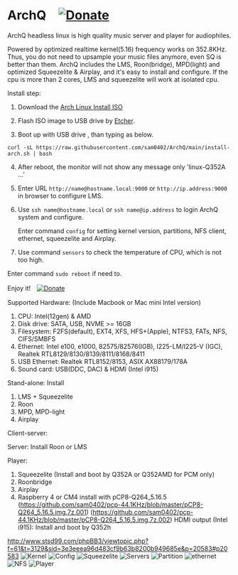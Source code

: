 # ArchQ　[![Donate](images/pdonate.png)](https://paypal.me/sam402shu)

ArchQ headless linux is high quality music server and player for audiophiles.

Powered by optimized realtime kernel(5.16) frequency works on 352.8KHz.
Thus, you do not need to upsample your music files anymore, even SQ is better than them.
ArchQ includes the LMS, Roon(bridge), MPD(light) and optimized Squeezelite & Airplay, and it's easy to install and configure.
If the cpu is more than 2 cores, LMS and squeezelite will work at isolated cpu.

Install step:
1. Download the [Arch Linux Install ISO](http://mirror.rackspace.com/archlinux/iso/latest/)

2. Flash ISO image to USB drive by [Etcher](https://www.balena.io/etcher/?).

3. Boot up with USB drive , than typing as below.
 
`curl -sL https://raw.githubusercontent.com/sam0402/ArchQ/main/install-arch.sh | bash`

4. After reboot, the monitor will not show any message only 'linux-Q352A ...'

5. Enter URL `http://name@hostname.local:9000` or `http://ip.address:9000` in browser to configure LMS.

6. Use `ssh name@hostname.local` or `ssh name@ip.address` to login ArchQ system and configure.

   Enter command `config` for setting kernel version, partitions, NFS client, ethernet, squeezelite and Airplay.

7. Use command `sensors` to check the temperature of CPU, which is not too high.

Enter command `sudo reboot` if need to.

Enjoy it!　[![Donate](images/buymeacoffee.png)](https://buymeacoff.ee/samshu.tw)
 
Supported Hardware: (Include Macbook or Mac mini Intel version)
 1. CPU: Intel(12gen) & AMD 
 2. Disk drive: SATA, USB, NVME >= 16GB
 3. Filesystem: F2FS(default), EXT4, XFS, HFS+(Apple), NTFS3, FATs, NFS, CIFS/SMBFS
 4. Ethernet: Intel e100, e1000, 82575/82576(IGB), I225-LM/I225-V (IGC), Realtek RTL8129/8130/8139/8111/8168/8411
 5. USB Ethernet: Realtek RTL8152/8153, ASIX AX88179/178A
 6. Sound card: USB(DDC, DAC) & HDMI (Intel i915)

Stand-alone: Install
 1. LMS + Squeezelite
 2. Roon
 4. MPD, MPD-light
 5. Airplay

Client-server:

 Server: Install Roon or LMS
 
 Player:
  1. Squeezelite (Install and boot by Q352A or Q352AMD for PCM only)
  3. Roonbridge
  4. Airplay
  5. Raspberry 4 or CM4 install with pCP8-Q264_5.16.5 
     (https://github.com/sam0402/pcp-44.1KHz/blob/master/pCP8-Q264_5.16.5.img.7z.001)
     (https://github.com/sam0402/pcp-44.1KHz/blob/master/pCP8-Q264_5.16.5.img.7z.002)
 HDMI output (Intel i915): Install and boot by Q352h
 
http://www.stsd99.com/phpBB3/viewtopic.php?f=61&t=3129&sid=3e3eeea96d483cf9b63b8200b949685e&p=20583#p20583
![Kernel](images/kernel.png)
![Config](images/config.png)
![Squeezelite](images/squeezelite.png)
![Servers](images/server.png)
![Partition](images/partition_mount.png)
![ethernet](images/ethernet.png)
![NFS](images/nfs_mount.png)
![Player](images/player.png)
